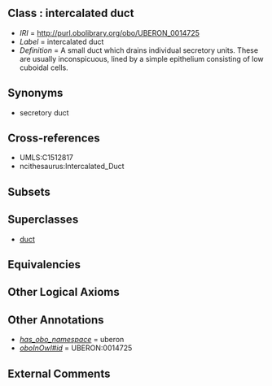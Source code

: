 
## Class : intercalated duct

 * *IRI* = http://purl.obolibrary.org/obo/UBERON_0014725
 * *Label* = intercalated duct
 * *Definition* = A small duct which drains individual secretory units.  These are usually inconspicuous, lined by a simple epithelium consisting of low cuboidal cells.

## Synonyms

 * secretory duct

## Cross-references

 * UMLS:C1512817
 * ncithesaurus:Intercalated_Duct

## Subsets


## Superclasses

 * [duct](../../UBERON/58/UBERON_0000058.md)

## Equivalencies


## Other Logical Axioms


## Other Annotations

 * *[has_obo_namespace](../../ce/oboInOwl#hasOBONamespace.md)* = uberon
 * *[oboInOwl#id](../../id/oboInOwl#id.md)* = UBERON:0014725

## External Comments

